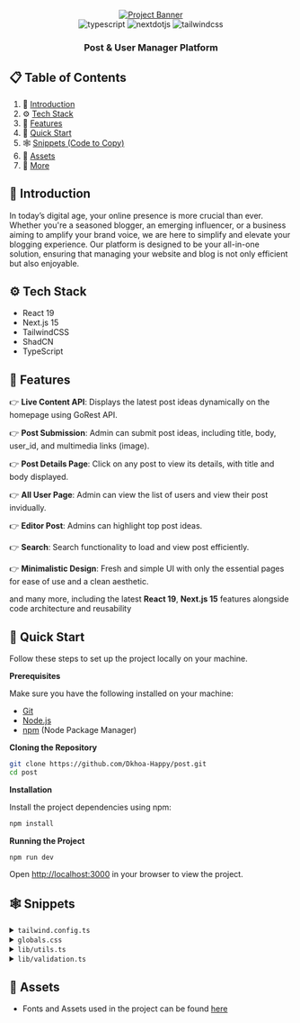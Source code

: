 <div align="center">
  <br />
    <a href="https://youtu.be/Zq5fmkH0T78?feature=shared" target="_blank">
      <img src="https://cloud.appwrite.io/v1/storage/buckets/6759845a00023e9da43a/files/67809fed0008dcb6a8cc/view?project=67597a160036fc9160b4" alt="Project Banner">
    </a>
  <br />

  <div>
    <img src="https://img.shields.io/badge/-Typescript-black?style=for-the-badge&logoColor=white&logo=react&color=3178C6" alt="typescript" />
    <img src="https://img.shields.io/badge/-Next_JS-black?style=for-the-badge&logoColor=white&logo=nextdotjs&color=000000" alt="nextdotjs" />
    <img src="https://img.shields.io/badge/-Tailwind_CSS-black?style=for-the-badge&logoColor=white&logo=tailwindcss&color=06B6D4" alt="tailwindcss" />

  </div>

<h3 align="center">Post & User Manager Platform</h3>

   
</div>

## 📋 <a name="table">Table of Contents</a>

1. 🤖 [Introduction](#introduction)
2. ⚙️ [Tech Stack](#tech-stack)
3. 🔋 [Features](#features)
4. 🤸 [Quick Start](#quick-start)
5. 🕸️ [Snippets (Code to Copy)](#snippets)
6. 🔗 [Assets](#links)
7. 🚀 [More](#more)



## <a name="introduction">🤖 Introduction</a>

In today’s digital age, your online presence is more crucial than ever. Whether you're a seasoned blogger, an emerging influencer, or a business aiming to amplify your brand voice, we are here to simplify and elevate your blogging experience. Our platform is designed to be your all-in-one solution, ensuring that managing your website and blog is not only efficient but also enjoyable.


## <a name="tech-stack">⚙️ Tech Stack</a>

- React 19
- Next.js 15
- TailwindCSS
- ShadCN
- TypeScript

## <a name="features">🔋 Features</a>

👉 **Live Content API**: Displays the latest post ideas dynamically on the homepage using GoRest API.

👉 **Post Submission**: Admin can submit post ideas, including title, body, user_id, and multimedia links (image).

👉 **Post Details Page**: Click on any post to view its details, with title and body displayed.

👉 **All User Page**: Admin can view the list of users and view their post invidually.

👉 **Editor Post**: Admins can highlight top post ideas.

👉 **Search**: Search functionality to load and view post efficiently.

👉 **Minimalistic Design**: Fresh and simple UI with only the essential pages for ease of use and a clean aesthetic.

and many more, including the latest **React 19**, **Next.js 15** features alongside code architecture and
reusability

## <a name="quick-start">🤸 Quick Start</a>

Follow these steps to set up the project locally on your machine.

**Prerequisites**

Make sure you have the following installed on your machine:

- [Git](https://git-scm.com/)
- [Node.js](https://nodejs.org/en)
- [npm](https://www.npmjs.com/) (Node Package Manager)

**Cloning the Repository**

```bash
git clone https://github.com/Dkhoa-Happy/post.git
cd post
```

**Installation**

Install the project dependencies using npm:

```bash
npm install
```

**Running the Project**

```bash
npm run dev
```

Open [http://localhost:3000](http://localhost:3000) in your browser to view the project.

## <a name="snippets">🕸️ Snippets</a>

<details>
<summary><code>tailwind.config.ts</code></summary>

```typescript
import type { Config } from "tailwindcss";

const config: Config = {
  darkMode: ["class"],
  content: [
    "./pages/**/*.{js,ts,jsx,tsx,mdx}",
    "./components/**/*.{js,ts,jsx,tsx,mdx}",
    "./app/**/*.{js,ts,jsx,tsx,mdx}",
    "./sanity/**/*.{js,ts,jsx,tsx,mdx}",
  ],
  theme: {
    extend: {
      screens: {
        xs: "475px",
      },
      colors: {
        primary: {
          "100": "#8af2ff",
          DEFAULT: "#46A5CE",
        },
        secondary: "#FBE843",
        black: {
          "100": "#333333",
          "200": "#141413",
          "300": "#7D8087",
          DEFAULT: "#000000",
        },
        white: {
          "100": "#F7F7F7",
          DEFAULT: "#FFFFFF",
        },
        light: {
          "100": "#333F4E",
          "200": "#A3B2C7",
          "300": "#F2F5F9",
          "400": "#F2F4F8",
        },
      },
      fontFamily: {
        "work-sans": ["var(--font-work-sans)"],
      },
      borderRadius: {
        lg: "var(--radius)",
        md: "calc(var(--radius) - 2px)",
        sm: "calc(var(--radius) - 4px)",
      },
      boxShadow: {
        100: "2px 2px 0px 0px rgb(0, 0, 0)",
        200: "2px 2px 0px 2px rgb(0, 0, 0)",
        300: "2px 2px 0px 2px rgb(70, 165, 206)",
      },
    },
  },
  plugins: [require("tailwindcss-animate"), require("@tailwindcss/typography")],
};

export default config;
```

</details>

<details>
<summary><code>globals.css</code></summary>

```css
@import url("https://fonts.googleapis.com/css2?family=Work+Sans:ital,wght@0,100..900;1,100..900&display=swap");

@tailwind base;
@tailwind components;
@tailwind utilities;

@layer base {
  :root {
    --radius: 0.5rem;
  }
}

@layer utilities {
  .c-space {
    @apply sm:px-10 px-5;
  }

  .flex-between {
    @apply flex justify-between items-center;
  }

  .text-30-extrabold {
    @apply text-[20px] font-extrabold text-white;
  }

  .text-30-bold {
    @apply text-[30px] font-bold text-black;
  }

  .text-30-semibold {
    @apply font-semibold text-[30px] text-black;
  }

  .text-26-semibold {
    @apply font-semibold text-[26px] text-black;
  }

  .text-24-black {
    @apply text-[20px] font-black text-black;
  }

  .text-20-medium {
    @apply font-medium text-[20px] text-black;
  }

  .text-16-medium {
    @apply font-medium text-[16px] text-black;
  }

  .text-14-normal {
    @apply font-normal text-sm text-white-100/80;
  }

  .blue_container {
    @apply w-full bg-primary min-h-[530px] pattern flex justify-center items-center flex-col py-10 px-6;
  }

  .tag {
    @apply bg-secondary px-6 py-3 font-work-sans font-bold rounded-sm uppercase relative tag-tri;
  }

  .heading {
    @apply uppercase bg-black px-6 py-3 font-work-sans font-extrabold text-white sm:text-[54px] sm:leading-[64px] text-[36px] leading-[46px] max-w-5xl text-center my-5;
  }

  .sub-heading {
    @apply font-medium text-[20px] text-white max-w-2xl text-center break-words;
  }

  .section_container {
    @apply px-6 py-10 max-w-7xl mx-auto;
  }

  .card_grid {
    @apply grid md:grid-cols-3 sm:grid-cols-2 gap-5;
  }

  .card_grid-sm {
    @apply grid sm:grid-cols-2 gap-5;
  }

  .no-result {
    @apply text-black-100 text-sm font-normal;
  }

  /* profile */
  .profile_container {
    @apply w-full pb-10 pt-20 px-6 max-w-7xl mx-auto lg:flex-row flex-col flex gap-10;
  }

  .profile_card {
    @apply w-96 px-6 pb-6 pt-20 flex flex-col justify-center items-center bg-primary border-[5px] border-black shadow-100 rounded-[30px] relative z-0 h-fit max-lg:w-full;
  }

  .profile_title {
    @apply w-11/12 bg-white border-[5px] border-black rounded-[20px] px-5 py-3 absolute -top-9 after:absolute after:content-[''] after:-top-1 after:right-0 after:-skew-y-6 after:bg-black after:-z-[1] after:rounded-[20px] after:w-full after:h-[60px] before:absolute before:content-[''] before:-bottom-1 before:left-0  before:-skew-y-6 before:w-full before:h-[60px] before:bg-black  before:-z-[1] before:rounded-[20px] shadow-100;
  }

  .profile_image {
    @apply rounded-full object-cover border-[3px] border-black;
  }

  /* idea details */
  .divider {
    @apply border-dotted bg-zinc-400 max-w-4xl my-10 mx-auto;
  }

  .view_skeleton {
    @apply bg-zinc-400 h-10 w-24 rounded-lg fixed bottom-3 right-3;
  }

  /* navbar */
  .avatar {
    @apply p-0 focus-visible:ring-0 bg-none rounded-full drop-shadow-md !important;
  }

  .dropdown-menu {
    @apply w-56 border-[5px] border-black bg-white p-5 rounded-2xl !important;
  }

  .button {
    @apply text-[14px] leading-[20px] font-medium;
  }



  /* searchform */
  .search-form {
    @apply max-w-3xl w-full min-h-[80px] bg-white border-[5px] border-black rounded-[80px] text-[24px] mt-8 px-5 flex flex-row items-center gap-5;
  }

  .search-input {
    @apply flex-1 font-bold placeholder:font-semibold placeholder:text-black-100 w-full h-auto outline-none;
  }

  .search-btn {
    @apply size-[50px] rounded-full bg-black flex justify-center items-center !important;
  }

  /* User Table */
  .user-table {
    @apply bg-white border-[5px] border-black py-6 px-5 rounded-[22px] shadow-200  transition-all duration-500;
  }

  .primary-btn {
    @apply bg-blue-400 hover:bg-blue-500 transition-all rounded-full button !important;
  }

  /* Post Card */
  .post {
    @apply bg-white border-[5px] border-black py-6 px-5 rounded-[22px] shadow-200 hover:border-primary transition-all duration-500 hover:shadow-300 hover:bg-primary-100;
  }

  .post_date {
    @apply font-medium text-[16px] bg-primary-100 px-4 py-2 rounded-full group-hover:bg-white-100;
  }

  .post_desc {
    @apply font-normal text-[16px] line-clamp-2 my-3 text-black-100 break-all;
  }

  .post_img {
    @apply w-full h-[164px] rounded-[10px] object-cover;
  }

  .post_btn {
    @apply rounded-full bg-black-200 font-medium text-[16px] text-white px-5 py-3 !important;
  }

  .post_skeleton {
    @apply w-full h-96 rounded-[22px] bg-zinc-400;
  }

  /* postform */
  .post-form {
    @apply max-w-2xl mx-auto bg-white my-10 space-y-8 px-6;
  }

  .post-form_label {
    @apply font-bold text-[18px] text-black uppercase;
  }

  .post-form_input {
    @apply border-[3px] border-black px-5 py-7 text-[18px] text-black font-semibold rounded-full mt-3 placeholder:text-black-300 !important;
  }

  .post-form_textarea {
    @apply border-[3px] border-black p-5 text-[18px] text-black font-semibold rounded-[20px] mt-3 placeholder:text-black-300 !important;
  }

  .post-form_error {
    @apply text-red-500 mt-2 ml-5;
  }

  .post-form_editor {
    @apply mt-3 border-[3px] border-black text-[18px] text-black font-semibold placeholder:text-black-300 !important;
  }

  .post-form_btn {
    @apply bg-primary border-[4px] border-black rounded-full p-5 min-h-[70px] w-full font-bold text-[18px] !important;
  }

  /* view */
  .view-container {
    @apply flex justify-end items-center mt-5 fixed bottom-3 right-3;
  }

  .view-text {
    @apply font-medium text-[16px] bg-primary-100 px-4 py-2 rounded-lg capitalize;
  }

  .category-tag {
    @apply font-medium text-[16px] bg-primary-100 px-4 py-2 rounded-full;
  }

  .pattern {
    background-image: linear-gradient(
      to right,
      transparent 49.5%,
      rgba(251, 232, 67, 0.2) 49.5%,
      rgba(251, 232, 67, 0.6) 50.5%,
      transparent 50.5%
    );
    background-size: 5% 100%;
    background-position: center;
    background-repeat: repeat-x;
  }

  .tag-tri {
    @apply before:content-[''] before:absolute before:top-2 before:left-2 before:border-t-[10px] before:border-t-black before:border-r-[10px] before:border-r-transparent after:content-[''] after:absolute after:bottom-2 after:right-2 after:border-b-[10px] after:border-b-black after:border-l-[10px] after:border-l-transparent;
  }
}

.w-md-editor-toolbar {
  padding: 10px !important;
}

/* =====  SHADCN OVERRIDES */
.shad-no-focus {
  @apply outline-none ring-offset-transparent focus:ring-transparent focus:ring-offset-0 focus-visible:outline-none focus-visible:ring-0 focus-visible:ring-transparent focus-visible:ring-offset-0 !important;
}

.shad-dropdown-item {
  @apply cursor-pointer !important;
}

.shad-dialog button {
  @apply focus:ring-0 focus:ring-offset-0 focus-visible:border-none outline-none focus-visible:outline-none focus-visible:ring-transparent focus-visible:ring-offset-0 !important;
}

.delete-confirmation {
  @apply text-center text-light-100 !important;
}

.modal-cancel-button {
  @apply h-[52px] flex-1 rounded-full bg-white text-light-100 hover:bg-transparent !important;
}
.modal-submit-button {
  @apply primary-btn !mx-0 h-[52px] w-full flex-1 !important;
}

/*  footer */
.social-icon {
  @apply w-12 h-12 rounded-full flex justify-center items-center bg-black-300 border border-black-200;
}
```

</details>

<details>
<summary><code>lib/utils.ts</code></summary>

```typescript
import { clsx, type ClassValue } from "clsx"
import { twMerge } from "tailwind-merge"

export function cn(...inputs: ClassValue[]) {
  return twMerge(clsx(inputs))
}
```

</details>

<details>
<summary><code>lib/validation.ts</code></summary>

```typescript
import { z } from "zod";

export const formSchema = {
  title: z.string().min(3).max(100),
  body: z.string().min(20).max(500),
};
```

</details>





## <a name="links">🔗 Assets</a>

- Fonts and Assets used in the project can be found [here](https://drive.google.com/drive/folders/1kmjb4N_-WSai1zWL_KqewEorkPRi5UK4?usp=sharing)
